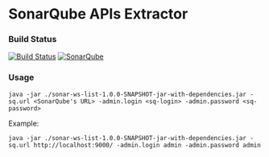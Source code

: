 SonarQube APIs Extractor
========================

### Build Status

[![Build Status](https://travis-ci.org/agigleux/sonar-ws-list.svg?branch=master)](https://travis-ci.org/agigleux/sonar-ws-list) [![SonarQube](https://sonarqube.com/api/badges/gate?key=org.sonarqube:sonar-ws-list)](https://sonarqube.com/overview?id=org.sonarqube%3Asonar-ws-list)

### Usage

    java -jar ./sonar-ws-list-1.0.0-SNAPSHOT-jar-with-dependencies.jar -sq.url <SonarQube's URL> -admin.login <sq-login> -admin.password <sq-password>

Example:

    java -jar ./sonar-ws-list-1.0.0-SNAPSHOT-jar-with-dependencies.jar -sq.url http://localhost:9000/ -admin.login admin -admin.password admin

